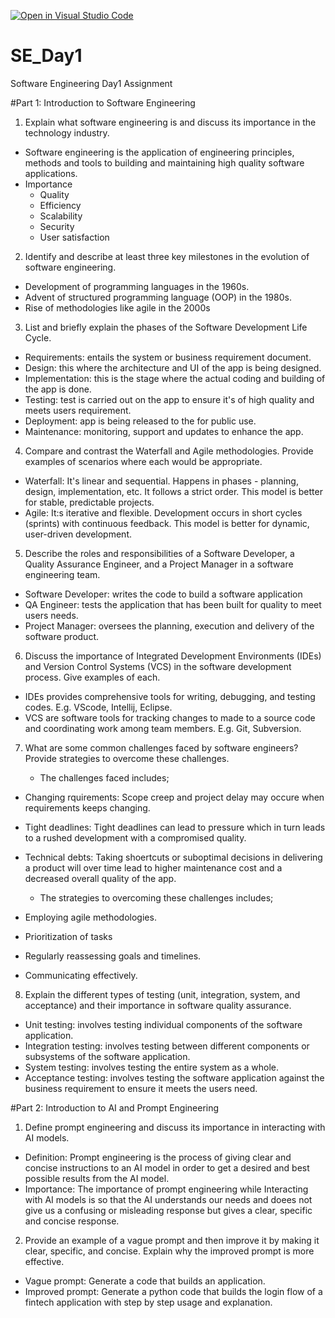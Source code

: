 [![Open in Visual Studio Code](https://classroom.github.com/assets/open-in-vscode-2e0aaae1b6195c2367325f4f02e2d04e9abb55f0b24a779b69b11b9e10269abc.svg)](https://classroom.github.com/online_ide?assignment_repo_id=15608618&assignment_repo_type=AssignmentRepo)
# SE_Day1
Software Engineering Day1 Assignment

#Part 1: Introduction to Software Engineering

1. Explain what software engineering is and discuss its importance in the technology industry.
- Software engineering is the application of engineering principles, methods and tools to building and maintaining high quality software applications.
- Importance
    * Quality
    * Efficiency
    * Scalability
    * Security
    * User satisfaction

2. Identify and describe at least three key milestones in the evolution of software engineering.
- Development of programming languages in the 1960s.
- Advent of structured programming language (OOP) in the 1980s.
- Rise of methodologies like agile in the 2000s

3. List and briefly explain the phases of the Software Development Life Cycle.
- Requirements: entails the system or business requirement document.
- Design: this where the architecture and UI of the app is being designed.
- Implementation: this is the stage where the actual coding and building of the app is done.
- Testing: test is carried out on the app to ensure it's of high quality and meets users requirement.
- Deployment: app is being released to the for public use.
- Maintenance: monitoring, support and updates to enhance the app.

4. Compare and contrast the Waterfall and Agile methodologies. Provide examples of scenarios where each would be appropriate.
- Waterfall: It's linear and sequential. Happens in phases - planning, design, implementation, etc. It follows a strict order. This model is better for stable, predictable projects. 
- Agile: It:s iterative and flexible. Development occurs in short cycles (sprints) with continuous feedback. This model is better for dynamic, user-driven development.

5. Describe the roles and responsibilities of a Software Developer, a Quality Assurance Engineer, and a Project Manager in a software engineering team.
- Software Developer: writes the code to build a software application
- QA Engineer: tests the application that has been built for quality to meet users needs.
- Project Manager: oversees the planning, execution and delivery of the software product.


6. Discuss the importance of Integrated Development Environments (IDEs) and Version Control Systems (VCS) in the software development process. Give examples of each.
- IDEs provides comprehensive tools for writing, debugging, and testing codes. E.g. VScode, Intellij, Eclipse.
- VCS are software tools for tracking changes to made to a source code and coordinating work among team members. E.g. Git, Subversion.

7. What are some common challenges faced by software engineers? Provide strategies to overcome these challenges.

    * The challenges faced includes;
- Changing rquirements: Scope creep and project delay may occure when requirements keeps changing.
- Tight deadlines: Tight deadlines can lead to pressure which in turn leads to a rushed development with a compromised quality.
- Technical debts: Taking shoertcuts or suboptimal decisions in delivering a product will over time lead to higher maintenance cost and a decreased overall quality of the app.

    * The strategies to overcoming these challenges includes;
- Employing agile methodologies.
- Prioritization of tasks
- Regularly reassessing goals and timelines.
- Communicating effectively.

8. Explain the different types of testing (unit, integration, system, and acceptance) and their importance in software quality assurance.

- Unit testing: involves testing individual components of the software application.
- Integration testing: involves testing between different components or subsystems of the software application.
- System testing: involves testing the entire system as a whole.
- Acceptance testing: involves testing the software application against the business requirement to ensure it meets the users need.


#Part 2: Introduction to AI and Prompt Engineering


1. Define prompt engineering and discuss its importance in interacting with AI models.

- Definition: Prompt engineering is the process of giving clear and concise instructions to an AI model in order to get a desired and best possible results from the AI model.
- Importance: The importance of prompt engineering while Interacting with AI models is so that the AI understands our needs and doees not give us a confusing or misleading response but gives a clear, specific and concise response.

2. Provide an example of a vague prompt and then improve it by making it clear, specific, and concise. Explain why the improved prompt is more effective.

- Vague prompt: Generate a code that builds an application.
- Improved prompt: Generate a python code that builds the login flow of a fintech application with step by step usage and explanation.
